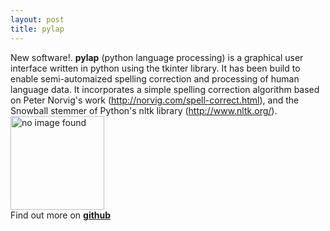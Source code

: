 ```yaml
---
layout: post
title: pylap
---
```


New software!. **pylap** (python language processing) is a graphical user interface written in python using the tkinter library. It has been build to enable semi-automaized spelling correction and processing of human language data. It incorporates a simple spelling correction algorithm based on Peter Norvig's work (http://norvig.com/spell-correct.html), and the Snowball stemmer of Python's nltk library (http://www.nltk.org/). 
<br>
<img src="/Downloads/pylap_demo.png" alt="no image found" height="150"/></a>
<br>
Find out more on <a href="https://github.com/dwulff/pylap"><b>github</b></a>
